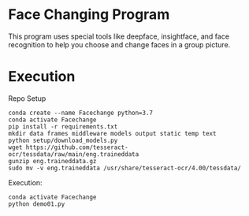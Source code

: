 # Face Changing Program

This program uses special tools like deepface, insightface, and face recognition to help you choose and change faces in a group picture.

# Execution

Repo Setup

```
conda create --name Facechange python=3.7
conda activate Facechange
pip install -r requirements.txt
mkdir data frames middleware models output static temp text
python setup/download_models.py
wget https://github.com/tesseract-ocr/tessdata/raw/main/eng.traineddata
gunzip eng.traineddata.gz
sudo mv -v eng.traineddata /usr/share/tesseract-ocr/4.00/tessdata/
```

Execution:

```
conda activate Facechange
python demo01.py
```
